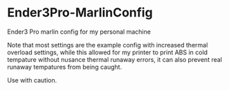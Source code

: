 # Ender3Pro-MarlinConfig
Ender3 Pro marlin config for my personal machine

Note that most settings are the example config with increased thermal overload settings, while this allowed for my printer to print ABS in cold tempature without nusance thermal runaway errors, it can also prevent real runaway tempatures from being caught.

Use with caution.
